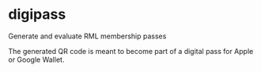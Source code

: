 # digipass
Generate and evaluate RML membership passes

The generated QR code is meant to become part of a digital pass for Apple or Google Wallet.

